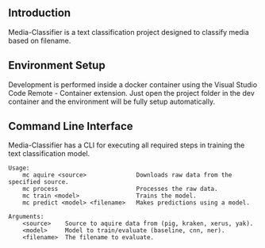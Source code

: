 ## Introduction
Media-Classifier is a text classification project designed to classify media based on filename.

## Environment Setup
Development is performed inside a docker container using the Visual Studio Code Remote - Container extension.  Just open the project folder in the dev container and the environment will be fully setup automatically.

## Command Line Interface
Media-Classifier has a CLI for executing all required steps in training the text classification model.

```shell
Usage:
    mc aquire <source>              Downloads raw data from the specified source.
    mc process                      Processes the raw data.
    mc train <model>                Trains the model.
    mc predict <model> <filename>   Makes predictions using a model.

Arguments:
    <source>    Source to aquire data from (pig, kraken, xerus, yak).
    <model>     Model to train/evaluate (baseline, cnn, ner).
    <filename>  The filename to evaluate.
```